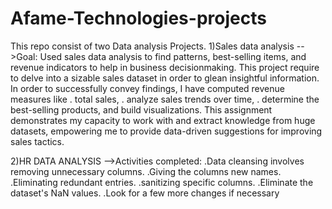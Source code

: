 # Afame-Technologies-projects
This repo consist of two Data analysis Projects. 
1)Sales data analysis
-->Goal:
Used sales data analysis to find patterns, best-selling items, and revenue indicators to help in business decisionmaking.
This project require to delve into a sizable sales dataset in order to glean insightful information. In order
to successfully convey findings, I have computed revenue measures like
. total sales,
. analyze sales trends over time,
. determine the best-selling products, and build visualizations.
This assignment demonstrates my capacity to work with and extract knowledge from huge datasets,
empowering me to provide data-driven suggestions for improving sales tactics.

2)HR DATA ANALYSIS
-->Activities completed:
.Data cleansing involves removing unnecessary columns.
.Giving the columns new names.
.Eliminating redundant entries.
.sanitizing specific columns.
.Eliminate the dataset's NaN values.
.Look for a few more changes if necessary
